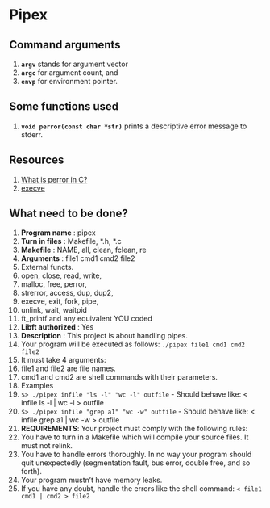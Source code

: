 # Pipex


## Command arguments
1. **```argv```** stands for argument vector
2. **```argc```** for argument count, and
3. **```envp```** for environment pointer.

## Some functions used
1. **```void perror(const char *str)```** prints a descriptive error message to stderr. 


## Resources
1. [What is perror in C?](https://www.educative.io/answers/what-is-perror-in-c)
2. [execve](https://man7.org/linux/man-pages/man2/execve.2.html)



## What need to be done?

1. **Program name** : pipex
2. **Turn in files** :  Makefile, *.h, *.c
3. **Makefile** : NAME, all, clean, fclean, re
4. **Arguments** : file1 cmd1 cmd2 file2
5. External functs.
  1. open, close, read, write,
  2. malloc, free, perror,
  3. strerror, access, dup, dup2,
  4. execve, exit, fork, pipe,
  5. unlink, wait, waitpid
  6. ft_printf and any equivalent YOU coded
6. **Libft authorized** :  Yes
7. **Description** :  This project is about handling pipes.
8. Your program will be executed as follows:
  ```./pipex file1 cmd1 cmd2 file2```
9. It must take 4 arguments:
  1. file1 and file2 are file names.
  2. cmd1 and cmd2 are shell commands with their parameters.
10. Examples
  1. ```$> ./pipex infile "ls -l" "wc -l" outfile```
    - Should behave like: < infile ls -l | wc -l > outfile
  2. ```$> ./pipex infile "grep a1" "wc -w" outfile```
    - Should behave like: < infile grep a1 | wc -w > outfile
11. **REQUIREMENTS**: Your project must comply with the following rules:
  1. You have to turn in a Makefile which will compile your source files. It must not
relink.
  2. You have to handle errors thoroughly. In no way your program should quit unexpectedly (segmentation fault, bus error, double free, and so forth).
  3. Your program mustn’t have memory leaks.
  4. If you have any doubt, handle the errors like the shell command:
    ```< file1 cmd1 | cmd2 > file2```
